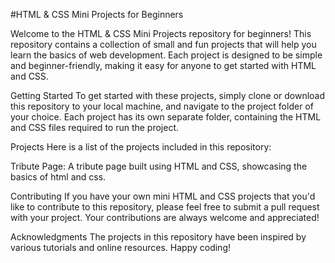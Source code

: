 #HTML & CSS Mini Projects for Beginners

Welcome to the HTML & CSS Mini Projects repository for beginners! This repository contains a collection of small and fun projects that will help you learn the basics of web development. Each project is designed to be simple and beginner-friendly, making it easy for anyone to get started with HTML and CSS.

Getting Started
To get started with these projects, simply clone or download this repository to your local machine, and navigate to the project folder of your choice. Each project has its own separate folder, containing the HTML and CSS files required to run the project.

Projects
Here is a list of the projects included in this repository:

Tribute Page: A tribute page built using HTML and CSS, showcasing the basics of html and css.

Contributing
If you have your own mini HTML and CSS projects that you'd like to contribute to this repository, please feel free to submit a pull request with your project. Your contributions are always welcome and appreciated!

Acknowledgments
The projects in this repository have been inspired by various tutorials and online resources.
Happy coding!
